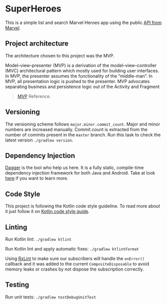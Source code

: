 # SuperHeroes

This is a simple list and search Marvel Heroes app using the public 
[API from Marvel](https://developer.marvel.com/docs).

## Project architecture

The architecture chosen to this project was the MVP.

Model–view–presenter (MVP) is a derivation of the model–view–controller (MVC) architectural pattern 
which mostly used for building user interfaces. In MVP, the presenter assumes the functionality of 
the “middle-man”. In MVP, all presentation logic is pushed to the presenter. 
MVP advocates separating business and persistence logic out of the Activity and Fragment

> [MVP](https://medium.com/cr8resume/make-you-hand-dirty-with-mvp-model-view-presenter-eab5b5c16e42) Reference.

## Versioning

The versioning scheme follows `major.minor.commit_count`. Major and minor numbers are 
increased manually. Commit count is extracted from the number of commits present in 
the `master` branch. Run this task to check the latest version `./gradlew version`.

## Dependency Injection

[Dagger](https://google.github.io/dagger/) is the tool who help us here. It is a fully static, compile-time 
dependency injection framework for both Java and Android. 
Take at look [here](https://google.github.io/dagger/android.html) if you want to learn more. 

## Code Style

This project is following the Kotlin code style guideline. 
To read more about it just follow it on [Kotlin code style guide](https://android.github.io/kotlin-guides/style.html).

## Linting

Run Kotlin lint:
`./gradlew ktlint`

Run Kotlin lint and apply automatic fixes:
`./gradlew ktlintFormat`

Using [RxLint](https://bitbucket.org/littlerobots/rxlint/src/default/) to make sure our subscribers will 
handle the `onError()` callback and it was added to the current `CompositeDisposable` to avoid memory leaks
or crashes by not dispose the subscription correctly.

## Testing

Run unit tests: 
`./gradlew testDebugUnitTest`